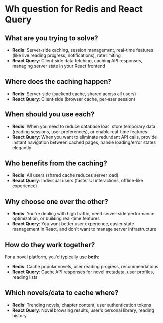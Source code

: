 # Wh question for Redis and React Query

## What are you trying to solve?

- **Redis**: Server-side caching, session management, real-time features (like live reading progress, notifications), rate limiting
- **React Query**: Client-side data fetching, caching API responses, managing server state in your React frontend

## Where does the caching happen?

- **Redis**: Server-side (backend cache, shared across all users)
- **React Query**: Client-side (browser cache, per-user session)

## When should you use each?

- **Redis**: When you need to reduce database load, store temporary data (reading sessions, user preferences), or enable real-time features
- **React Query**: When you want to eliminate redundant API calls, provide instant navigation between cached pages, handle loading/error states elegantly

## Who benefits from the caching?

- **Redis**: All users (shared cache reduces server load)
- **React Query**: Individual users (faster UI interactions, offline-like experience)

## Why choose one over the other?

- **Redis**: You're dealing with high traffic, need server-side performance optimization, or building real-time features
- **React Query**: You want better user experience, easier state management in React, and don't want to manage server infrastructure

## How do they work together?

For a novel platform, you'd typically use **both**:

- **Redis**: Cache popular novels, user reading progress, recommendations
- **React Query**: Cache API responses for novel metadata, user profiles, reading lists

## Which novels/data to cache where?

- **Redis**: Trending novels, chapter content, user authentication tokens
- **React Query**: Novel browsing results, user's personal library, reading history
